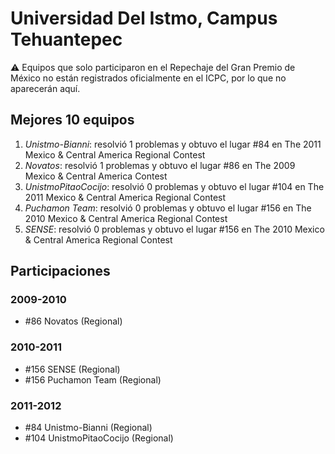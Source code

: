 # Universidad Del Istmo, Campus Tehuantepec

:warning: Equipos que solo participaron en el Repechaje del Gran Premio de México no están registrados oficialmente en el ICPC, por lo que no aparecerán aquí.

## Mejores 10 equipos

1. _Unistmo-Bianni_: resolvió 1 problemas y obtuvo el lugar #84 en The 2011 Mexico & Central America Regional Contest
1. _Novatos_: resolvió 1 problemas y obtuvo el lugar #86 en The 2009 Mexico & Central America Contest
1. _UnistmoPitaoCocijo_: resolvió 0 problemas y obtuvo el lugar #104 en The 2011 Mexico & Central America Regional Contest
1. _Puchamon Team_: resolvió 0 problemas y obtuvo el lugar #156 en The 2010 Mexico & Central America Regional Contest
1. _SENSE_: resolvió 0 problemas y obtuvo el lugar #156 en The 2010 Mexico & Central America Regional Contest

## Participaciones

### 2009-2010

- #86 Novatos (Regional)

### 2010-2011

- #156 SENSE (Regional)
- #156 Puchamon Team (Regional)

### 2011-2012

- #84 Unistmo-Bianni (Regional)
- #104 UnistmoPitaoCocijo (Regional)



